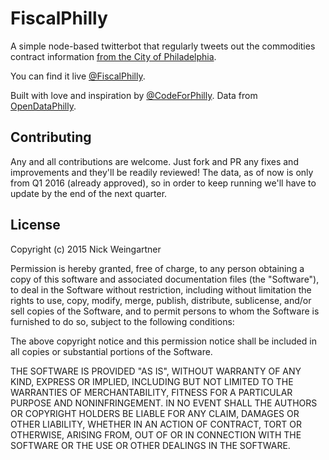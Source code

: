 # FiscalPhilly

A simple node-based twitterbot that regularly tweets out the commodities contract information [from the City of Philadelphia](https://www.opendataphilly.org/dataset/commodity-contract-data).

You can find it live [@FiscalPhilly](http://www.twitter.com/FiscalPhilly).

Built with love and inspiration by [@CodeForPhilly](http://www.twitter.com/CodeForPhilly). Data from [OpenDataPhilly](https://www.opendataphilly.org/dataset/commodity-contract-data).

## Contributing

Any and all contributions are welcome. Just fork and PR any fixes and improvements and they'll be readily reviewed! The data, as of now is only from Q1 2016 (already approved), so in order to keep running we'll have to update by the end of the next quarter.

## License

Copyright (c) 2015 Nick Weingartner


Permission is hereby granted, free of charge, to any person obtaining a copy
of this software and associated documentation files (the "Software"), to deal
in the Software without restriction, including without limitation the rights
to use, copy, modify, merge, publish, distribute, sublicense, and/or sell
copies of the Software, and to permit persons to whom the Software is
furnished to do so, subject to the following conditions:


The above copyright notice and this permission notice shall be included in
all copies or substantial portions of the Software.


THE SOFTWARE IS PROVIDED "AS IS", WITHOUT WARRANTY OF ANY KIND, EXPRESS OR
IMPLIED, INCLUDING BUT NOT LIMITED TO THE WARRANTIES OF MERCHANTABILITY,
FITNESS FOR A PARTICULAR PURPOSE AND NONINFRINGEMENT.  IN NO EVENT SHALL THE
AUTHORS OR COPYRIGHT HOLDERS BE LIABLE FOR ANY CLAIM, DAMAGES OR OTHER
LIABILITY, WHETHER IN AN ACTION OF CONTRACT, TORT OR OTHERWISE, ARISING FROM,
OUT OF OR IN CONNECTION WITH THE SOFTWARE OR THE USE OR OTHER DEALINGS IN
THE SOFTWARE.



